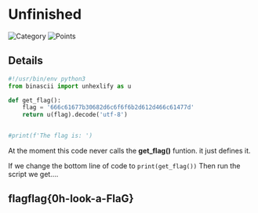 # Unfinished

![Category](http://img.shields.io/badge/Category-Programming-orange?style=for-the-badge) ![Points](http://img.shields.io/badge/Points-10-brightgreen?style=for-the-badge)

## Details

```python
#!/usr/bin/env python3
from binascii import unhexlify as u

def get_flag():
    flag = '666c61677b30682d6c6f6f6b2d612d466c61477d'
    return u(flag).decode('utf-8')


#print(f'The flag is: ')
```

At the moment this code never calls the **get_flag()** funtion. it just defines it.

If we change the bottom line of code to `print(get_flag())`
Then run the script we get....

## flagflag{0h-look-a-FlaG}
